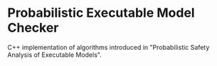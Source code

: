 # Probabilistic Executable Model Checker

C++ implementation of algorithms introduced in
"Probabilistic Safety Analysis of Executable Models".

